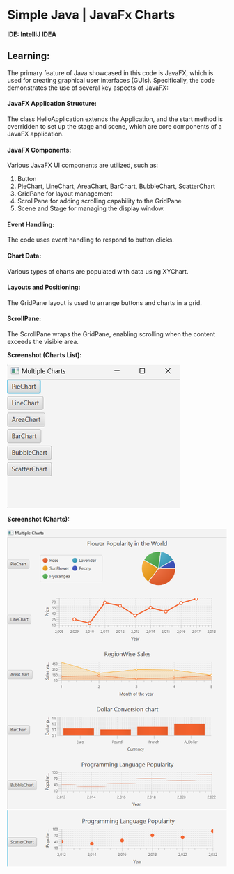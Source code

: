# Simple Java | JavaFx Charts

__IDE: IntelliJ IDEA__

## Learning:
The primary feature of Java showcased in this code is JavaFX, which is used for creating graphical user interfaces (GUIs). Specifically, the code demonstrates the use of several key aspects of JavaFX:

#### JavaFX Application Structure: 
The class HelloApplication extends the Application, and the start method is overridden to set up the stage and scene, which are core components of a JavaFX application.

#### JavaFX Components: 
Various JavaFX UI components are utilized, such as:

1. Button
2. PieChart, LineChart, AreaChart, BarChart, BubbleChart, ScatterChart
3. GridPane for layout management
4. ScrollPane for adding scrolling capability to the GridPane
5. Scene and Stage for managing the display window.
#### Event Handling: 
The code uses event handling to respond to button clicks.

#### Chart Data: 
Various types of charts are populated with data using XYChart.

#### Layouts and Positioning: 
The GridPane layout is used to arrange buttons and charts in a grid.

#### ScrollPane: 
The ScrollPane wraps the GridPane, enabling scrolling when the content exceeds the visible area.

**Screenshot (Charts List):**

![](001.png)

**Screenshot (Charts):**

![](002.png)
![](003.png)

